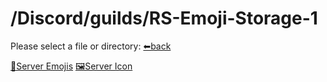 # /Discord/guilds/RS-Emoji-Storage-1
Please select a file or directory:
[⬅back](https://reper2.github.io/downloadble-files/secret/archive/v1.0.0/md/Discord/guilds/guilds)

[📁Server Emojis](https://reper2.github.io/downloadble-files/secret/archive/v1.0.0/md/Discord/guilds/RS%20Emoji%20Storage%201/emoji/emoji)
[🖼Server Icon](https://reper2.github.io/downloadble-files/secret/archive/v1.0.0/Discord/Guilds/RS%20Emoji%20Storage%201/RS-Emoji-Storage-1_serverIcon_001.png)
